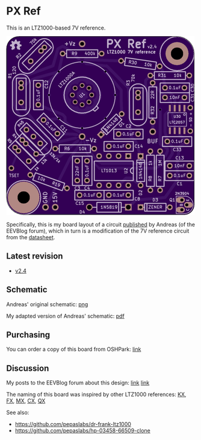 # PX Ref

This is an LTZ1000-based 7V reference.

![](kicad/releases/v2.4/top.png)

Specifically, this is my board layout of a circuit [published](http://www.eevblog.com/forum/metrology/ultra-precision-reference-ltz1000/msg249123/#msg249123) by Andreas (of the EEVBlog forum), which in turn is a modification of the 7V reference circuit from the [datasheet](http://cds.linear.com/docs/en/datasheet/1000afe.pdf).

## Latest revision

- [v2.4](kicad/releases/v2.4)

## Schematic

Andreas' original schematic: [png](media/LTZ1KA_1b.PNG)

My adapted version of Andreas' schematic: [pdf](kicad/releases/v2.4/basic-ltz1000.pdf)

## Purchasing

You can order a copy of this board from OSHPark: [link](https://oshpark.com/shared_projects/uh2iEJZp)

## Discussion

My posts to the EEVBlog forum about this design: [link](http://www.eevblog.com/forum/metrology/ultra-precision-reference-ltz1000/msg1375209/#msg1375209) [link](http://www.eevblog.com/forum/metrology/px-reference/)

The naming of this board was inspired by other LTZ1000 references: [KX](https://xdevs.com/article/kx-ref/), [FX](https://xdevs.com/article/792x/), [MX](https://www.eevblog.com/forum/metrology/mx-reference/), [CX](https://www.eevblog.com/forum/metrology/cx-reference/), [QX](http://www.eevblog.com/forum/metrology/ultra-precision-reference-ltz1000/msg1377719/#msg1377719)

See also:
- https://github.com/pepaslabs/dr-frank-ltz1000
- https://github.com/pepaslabs/hp-03458-66509-clone
